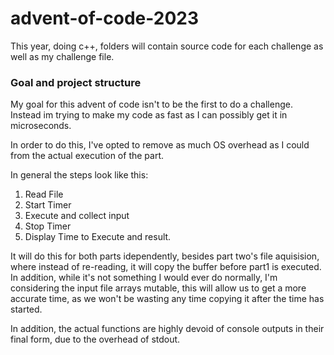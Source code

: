 # advent-of-code-2023
This year, doing c++, folders will contain source code for each challenge as well as my challenge file.

### Goal and project structure
My goal for this advent of code isn't to be the first to do a challenge.
Instead im trying to make my code as fast as I can possibly get it in microseconds.

In order to do this, I've opted to remove as much OS overhead as I could from the 
actual execution of the part.

In general the steps look like this:
1. Read File
2. Start Timer
3. Execute and collect input
4. Stop Timer
5. Display Time to Execute and result.

It will do this for both parts idependently, besides part two's file aquisision, where instead of re-reading, 
it will copy the buffer before part1 is executed. In addition, while it's not something I would ever do normally,
I'm considering the input file arrays mutable, this will allow us to get a more accurate time, as we won't be
wasting any time copying it after the time has started. 

In addition, the actual functions are highly devoid of console outputs in their final form, due to the overhead
of stdout.
